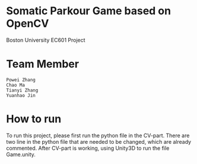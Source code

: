 # Somatic Parkour Game based on OpenCV
Boston University EC601 Project
# Team Member
    Powei Zhang 
    Chao Ma 
    Tianyi Zhang 
    Yuanhao Jin 
# How to run
To run this project, please first run the python file in the CV-part. There are two line in the python file that are needed to be changed, which are already commented. After CV-part is working, using Unity3D to run the file Game.unity. <br />

